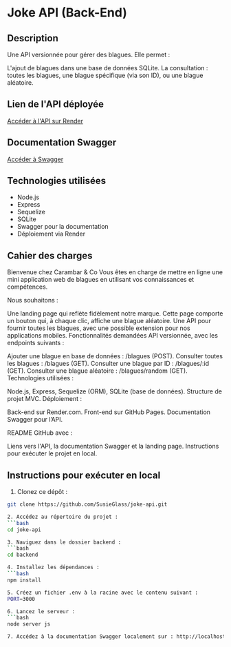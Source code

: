 # Joke API (Back-End)

## Description
Une API versionnée pour gérer des blagues. Elle permet :

L'ajout de blagues dans une base de données SQLite.
La consultation : toutes les blagues, une blague spécifique (via son ID), ou une blague aléatoire.

## Lien de l'API déployée
[Accéder à l'API sur Render](https://joke-api-backend.onrender.com)

## Documentation Swagger
[Accéder à Swagger](https://joke-api-backend.onrender.com/api-docs)

## Technologies utilisées
- Node.js
- Express
- Sequelize
- SQLite
- Swagger pour la documentation
- Déploiement via Render

## Cahier des charges
Bienvenue chez Carambar & Co
Vous êtes en charge de mettre en ligne une mini application web de blagues en utilisant vos connaissances et compétences.

Nous souhaitons :

Une landing page qui reflète fidèlement notre marque. Cette page comporte un bouton qui, à chaque clic, affiche une blague aléatoire.
Une API pour fournir toutes les blagues, avec une possible extension pour nos applications mobiles.
Fonctionnalités demandées
API versionnée, avec les endpoints suivants :

Ajouter une blague en base de données : /blagues (POST).
Consulter toutes les blagues : /blagues (GET).
Consulter une blague par ID : /blagues/:id (GET).
Consulter une blague aléatoire : /blagues/random (GET).
Technologies utilisées :

Node.js, Express, Sequelize (ORM), SQLite (base de données).
Structure de projet MVC.
Déploiement :

Back-end sur Render.com.
Front-end sur GitHub Pages.
Documentation Swagger pour l’API.

README GitHub avec :

Liens vers l'API, la documentation Swagger et la landing page.
Instructions pour exécuter le projet en local.

## Instructions pour exécuter en local
1. Clonez ce dépôt :
```bash
git clone https://github.com/SusieGlass/joke-api.git

2. Accédez au répertoire du projet :
```bash
cd joke-api

3. Naviguez dans le dossier backend :
```bash
cd backend

4. Installez les dépendances :
```bash
npm install

5. Créez un fichier .env à la racine avec le contenu suivant :
PORT=3000

6. Lancez le serveur :
```bash
node server js

7. Accédez à la documentation Swagger localement sur : http://localhost:3000/api-docs

